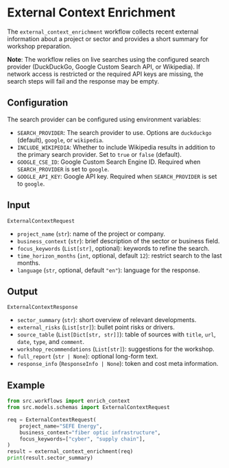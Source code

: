 # External Context Enrichment

The `external_context_enrichment` workflow collects recent external information about a project or sector and provides a short summary for workshop preparation.

**Note**: The workflow relies on live searches using the configured search provider (DuckDuckGo, Google Custom Search API, or Wikipedia). If network access is
restricted or the required API keys are missing, the search steps will fail and the response may be empty.

## Configuration

The search provider can be configured using environment variables:

- `SEARCH_PROVIDER`: The search provider to use. Options are `duckduckgo` (default), `google`, or `wikipedia`.
- `INCLUDE_WIKIPEDIA`: Whether to include Wikipedia results in addition to the primary search provider. Set to `true` or `false` (default).
- `GOOGLE_CSE_ID`: Google Custom Search Engine ID. Required when `SEARCH_PROVIDER` is set to `google`.
- `GOOGLE_API_KEY`: Google API key. Required when `SEARCH_PROVIDER` is set to `google`.

## Input

`ExternalContextRequest`
- `project_name` (`str`): name of the project or company.
- `business_context` (`str`): brief description of the sector or business field.
- `focus_keywords` (`List[str]`, optional): keywords to refine the search.
- `time_horizon_months` (`int`, optional, default `12`): restrict search to the last months.
- `language` (`str`, optional, default `"en"`): language for the response.

## Output

`ExternalContextResponse`
- `sector_summary` (`str`): short overview of relevant developments.
- `external_risks` (`List[str]`): bullet point risks or drivers.
- `source_table` (`List[Dict[str, str]]`): table of sources with `title`, `url`, `date`, `type`, and `comment`.
- `workshop_recommendations` (`List[str]`): suggestions for the workshop.
- `full_report` (`str | None`): optional long-form text.
- `response_info` (`ResponseInfo | None`): token and cost meta information.

## Example

```python
from src.workflows import enrich_context
from src.models.schemas import ExternalContextRequest

req = ExternalContextRequest(
    project_name="SEFE Energy",
    business_context="fiber optic infrastructure",
    focus_keywords=["cyber", "supply chain"],
)
result = external_context_enrichment(req)
print(result.sector_summary)
```
